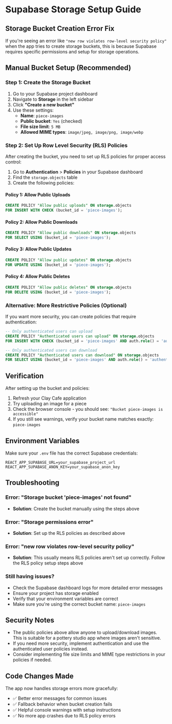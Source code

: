 # Supabase Storage Setup Guide

## Storage Bucket Creation Error Fix

If you're seeing an error like `"new row violates row-level security policy"` when the app tries to create storage buckets, this is because Supabase requires specific permissions and setup for storage operations.

## Manual Bucket Setup (Recommended)

### Step 1: Create the Storage Bucket
1. Go to your Supabase project dashboard
2. Navigate to **Storage** in the left sidebar
3. Click **"Create a new bucket"**
4. Use these settings:
   - **Name**: `piece-images`
   - **Public bucket**: `Yes` (checked)
   - **File size limit**: `5 MB`
   - **Allowed MIME types**: `image/jpeg, image/png, image/webp`

### Step 2: Set Up Row Level Security (RLS) Policies

After creating the bucket, you need to set up RLS policies for proper access control:

1. Go to **Authentication** > **Policies** in your Supabase dashboard
2. Find the `storage.objects` table
3. Create the following policies:

#### Policy 1: Allow Public Uploads
```sql
CREATE POLICY "Allow public uploads" ON storage.objects
FOR INSERT WITH CHECK (bucket_id = 'piece-images');
```

#### Policy 2: Allow Public Downloads
```sql
CREATE POLICY "Allow public downloads" ON storage.objects
FOR SELECT USING (bucket_id = 'piece-images');
```

#### Policy 3: Allow Public Updates
```sql
CREATE POLICY "Allow public updates" ON storage.objects
FOR UPDATE USING (bucket_id = 'piece-images');
```

#### Policy 4: Allow Public Deletes
```sql
CREATE POLICY "Allow public deletes" ON storage.objects
FOR DELETE USING (bucket_id = 'piece-images');
```

### Alternative: More Restrictive Policies (Optional)

If you want more security, you can create policies that require authentication:

```sql
-- Only authenticated users can upload
CREATE POLICY "Authenticated users can upload" ON storage.objects
FOR INSERT WITH CHECK (bucket_id = 'piece-images' AND auth.role() = 'authenticated');

-- Only authenticated users can download
CREATE POLICY "Authenticated users can download" ON storage.objects
FOR SELECT USING (bucket_id = 'piece-images' AND auth.role() = 'authenticated');
```

## Verification

After setting up the bucket and policies:

1. Refresh your Clay Cafe application
2. Try uploading an image for a piece
3. Check the browser console - you should see: `"Bucket piece-images is accessible"`
4. If you still see warnings, verify your bucket name matches exactly: `piece-images`

## Environment Variables

Make sure your `.env` file has the correct Supabase credentials:

```env
REACT_APP_SUPABASE_URL=your_supabase_project_url
REACT_APP_SUPABASE_ANON_KEY=your_supabase_anon_key
```

## Troubleshooting

### Error: "Storage bucket 'piece-images' not found"
- **Solution**: Create the bucket manually using the steps above

### Error: "Storage permissions error" 
- **Solution**: Set up the RLS policies as described above

### Error: "new row violates row-level security policy"
- **Solution**: This usually means RLS policies aren't set up correctly. Follow the RLS policy setup steps above

### Still having issues?
- Check the Supabase dashboard logs for more detailed error messages
- Ensure your project has storage enabled
- Verify that your environment variables are correct
- Make sure you're using the correct bucket name: `piece-images`

## Security Notes

- The public policies above allow anyone to upload/download images. This is suitable for a pottery studio app where images aren't sensitive.
- If you need more security, implement authentication and use the authenticated user policies instead.
- Consider implementing file size limits and MIME type restrictions in your policies if needed.

## Code Changes Made

The app now handles storage errors more gracefully:
- ✅ Better error messages for common issues
- ✅ Fallback behavior when bucket creation fails
- ✅ Helpful console warnings with setup instructions
- ✅ No more app crashes due to RLS policy errors
